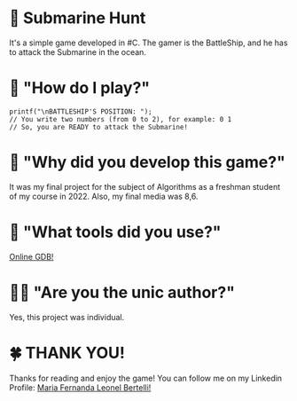 # 🚢 Submarine Hunt
It's a simple game developed in #C. The gamer is the BattleShip, and he has to attack the Submarine in the ocean.

# 👾 "How do I play?"
``` #C
printf("\nBATTLESHIP'S POSITION: ");
// You write two numbers (from 0 to 2), for example: 0 1
// So, you are READY to attack the Submarine!
```
# 🤔 "Why did you develop this game?"
It was my final project for the subject of Algorithms as a freshman student of my course in 2022. Also, my final media was 8,6.

# 🔧 "What tools did you use?"
<a href="https://www.onlinegdb.com/" > Online GDB!</a>

# 👩‍💻 "Are you the unic author?"
Yes, this project was individual.

# 🍀 THANK YOU!
<p> 
  Thanks for reading and enjoy the game! You can follow me on my Linkedin Profile:
  <a href = "https://www.linkedin.com/in/maria-fernanda-leonel-bertelli-252480257"> Maria Fernanda Leonel Bertelli! </a>
</p>
